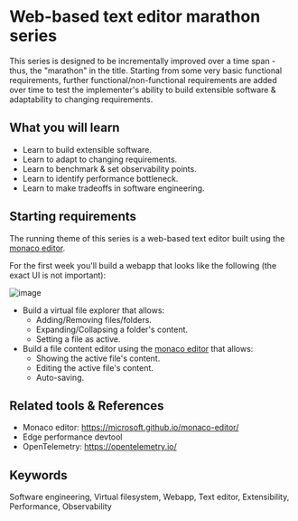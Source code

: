 # Web-based text editor marathon series

This series is designed to be incrementally improved over a time span - thus, the "marathon" in the title. Starting from some very basic functional requirements, further functional/non-functional requirements are added over time to test the implementer's ability to build extensible software & adaptability to changing requirements.

## What you will learn

* Learn to build extensible software.
* Learn to adapt to changing requirements.
* Learn to benchmark & set observability points.
* Learn to identify performance bottleneck.
* Learn to make tradeoffs in software engineering.

## Starting requirements

The running theme of this series is a web-based text editor built using the [monaco editor](https://microsoft.github.io/monaco-editor/).

For the first week you'll build a webapp that looks like the following (the exact UI is not important):

![image](https://github.com/user-attachments/assets/01b8f28c-edb4-4954-a75e-2f018db7b6ea)

* Build a virtual file explorer that allows:
  * Adding/Removing files/folders.
  * Expanding/Collapsing a folder's content.
  * Setting a file as active.
* Build a file content editor using the [monaco editor](https://microsoft.github.io/monaco-editor/) that allows:
  * Showing the active file's content.
  * Editing the active file's content.
  * Auto-saving.

## Related tools & References

* Monaco editor: https://microsoft.github.io/monaco-editor/
* Edge performance devtool
* OpenTelemetry: https://opentelemetry.io/

## Keywords

Software engineering, Virtual filesystem, Webapp, Text editor, Extensibility, Performance, Observability
